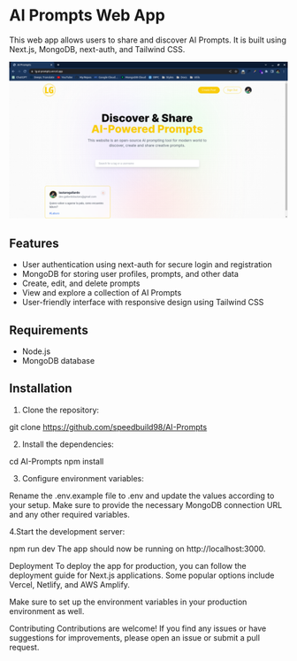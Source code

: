 # AI Prompts Web App

This web app allows users to share and discover AI Prompts. It is built using Next.js, MongoDB, next-auth, and Tailwind CSS.

[![Go to the site!](https://github.com/speedbuild98/AI-Prompts/blob/main/preview.png?raw=true)](https://lg-ai-prompts.vercel.app/)

## Features

- User authentication using next-auth for secure login and registration
- MongoDB for storing user profiles, prompts, and other data
- Create, edit, and delete prompts
- View and explore a collection of AI Prompts
- User-friendly interface with responsive design using Tailwind CSS

## Requirements

- Node.js
- MongoDB database

## Installation

1. Clone the repository:


git clone https://github.com/speedbuild98/AI-Prompts

2. Install the dependencies:

cd AI-Prompts
npm install

3. Configure environment variables:

Rename the .env.example file to .env and update the values according to your setup. Make sure to provide the necessary MongoDB connection URL and any other required variables.

4.Start the development server:

npm run dev
The app should now be running on http://localhost:3000.

Deployment
To deploy the app for production, you can follow the deployment guide for Next.js applications. Some popular options include Vercel, Netlify, and AWS Amplify.

Make sure to set up the environment variables in your production environment as well.

Contributing
Contributions are welcome! If you find any issues or have suggestions for improvements, please open an issue or submit a pull request.
